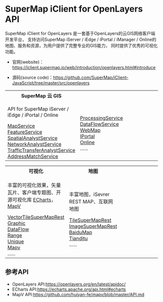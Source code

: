 # SuperMap iClient for OpenLayers API
SuperMap iClient for OpenLayers 是一套基于OpenLayers的云GIS网络客户端开发平台， 支持访问SuperMap iServer / iEdge / iPortal / iManager / Online的地图、服务和资源，为用户提供了完整专业的GIS能力， 同时提供了优秀的可视化功能。

*   官网(website)：<a href="https://iclient.supermap.io/web/introduction/openlayers.html#introduce" target="_parent">https://iclient.supermap.io/web/introduction/openlayers.html#introduce</a>

*   源码(source code)：<a href="https://github.com/SuperMap/iClient-JavaScript/tree/master/src/openlayers" target="_blank">https://github.com/SuperMap/iClient-JavaScript/tree/master/src/openlayers</a>
<table><tr>
    <th width="33.3%">SuperMap 云 GIS</th><th width="33.3%"></th><th width="33.3%"></th>
</tr><tr>
    <td><p>API for SuperMap iServer / iEdge / iPortal / Online</p>
        <a href="MapService.html">MapService</a><br>
        <a href="FeatureService.html">FeatureService</a><br>
        <a href="SpatialAnalystService.html">SpatialAnalystService</a><br>
        <a href="NetworkAnalystService.html">NetworkAnalystService</a><br>
        <a href="TrafficTransferAnalystService.html">TrafficTransferAnalystService</a><br>
        <a href="AddressMatchService.html">AddressMatchService</a></td>
     <td>
        <br>
        <a href="ProcessingService.html">ProcessingService</a><br>
        <a href="DataFlowService.html">DataFlowService</a><br>
        <a href="WebMap.html">WebMap</a><br>
        <a href="IPortal.html">IPortal</a><br>
        <a href="Online.html">Online</a><br>
        ......</td>
         <td><p> </p></td>
</tr></table>
<table><tr>
    <th width="33.3%">可视化</th><th width="33.3%">地图</th><th width="33.3%"></th>
</tr><tr>
    <td><p>丰富的可视化效果，矢量瓦片、客户端专题图、开源可视化库 <a href="https://echarts.apache.org/">ECharts</a>，<a href="https://mapv.baidu.com/">MapV</a></p>
        <a href="VectorTileSuperMapRest.html">VectorTileSuperMapRest</a><br>
        <a href="Graphic.html">Graphic</a><br>
        <a href="DataFlow.html">DataFlow</a><br>
        <a href="Range.html">Range</a><br>
        <a href="Unique.html">Unique</a><br>
        <a href="Mapv.html">Mapv</a><br>
        ......</td>
    <td><p>丰富地图，iSevrer REST MAP、互联网地图</p>
        <a href="TileSuperMapRest.html">TileSuperMapRest</a><br>
        <a href="ImageSuperMapRest.html">ImageSuperMapRest</a><br>
        <a href="BaiduMap.html">BaiduMap</a><br>
        <a href="Tianditu.html">Tianditu</a><br>
         ......</td>
    <td><p></p>
</tr></table>

## 参考API

*   OpenLayers API:<a href="https://openlayers.org/en/latest/apidoc/" target="_blank">https://openlayers.org/en/latest/apidoc/</a>
*   ECharts API:<a href="https://echarts.apache.org/api.html#echarts" target="_blank">https://echarts.apache.org/api.html#echarts</a>
*   MapV API:<a href="https://github.com/huiyan-fe/mapv/blob/master/API.md" target="_blank">https://github.com/huiyan-fe/mapv/blob/master/API.md</a>
